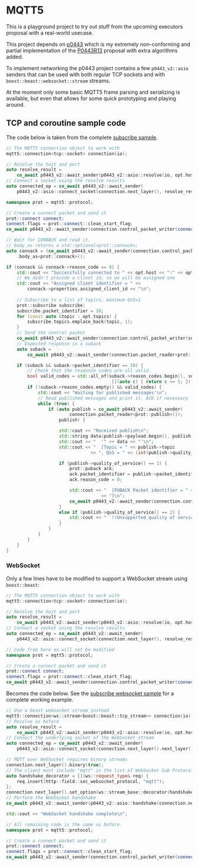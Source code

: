 # MQTT5
This is a playground project to try out stuff from the upcoming executors proposal with a real-world usecase.

This project depends on [p0443](https://gitlab.com/AndWass/p0443) which is my extremely non-conforming and partial implementation of the [P0443R13](http://www.open-std.org/jtc1/sc22/wg21/docs/papers/2020/p0443r13.html) proposal with extra algorithms added.

To implement networking the p0443 project contains a few `p0443_v2::asio` senders that can be used with both regular TCP sockets and with `boost::beast::websocket::stream` streams.

At the moment only some basic MQTT5 frame parsing and serializing is available, but even that allows for some quick prototyping and playing around.

## TCP and coroutine sample code

The code below is taken from the complete [subscribe sample](https://gitlab.com/AndWass/mqtt5/-/blob/master/samples/subscribe/sample-subscribe.cpp).

```cpp
// The MQTT5 connection object to work with
mqtt5::connection<tcp::socket> connection(io);

// Resolve the host and port
auto resolve_result =
    co_await p0443_v2::await_sender(p0443_v2::asio::resolve(io, opt.host, opt.port));
// Connect a socket using the resolve results
auto connected_ep = co_await p0443_v2::await_sender(
    p0443_v2::asio::connect_socket(connection.next_layer(), resolve_result));

namespace prot = mqtt5::protocol;

// Create a connect packet and send it
prot::connect connect;
connect.flags = prot::connect::clean_start_flag;
co_await p0443_v2::await_sender(connection.control_packet_writer(connect));

// Wait for CONNACK and read it.
// body_as returns a std::optional<prot::connack>;
auto connack = (co_await p0443_v2::await_sender(connection.control_packet_reader()))
    .body_as<prot::connack>();

if (connack && connack->reason_code == 0) {
    std::cout << "Successfully connected to " << opt.host << ":" << opt.port << std::endl;
    // We didn't provide a client id, so we will be assigned one
    std::cout << "Assigned client identifier = " <<
        connack->properties.assigned_client_id << "\n";
    
    // Subscribe to a list of topics, maximum QoS=1
    prot::subscribe subscribe;
    subscribe.packet_identifier = 10;
    for (const auto &topic : opt.topics) {
        subscribe.topics.emplace_back(topic, 1);
    }
    // Send the control packet
    co_await p0443_v2::await_sender(connection.control_packet_writer(subscribe));
    // Expected response is a suback
    auto suback =
        co_await p0443_v2::await_sender(connection.packet_reader<prot::suback>());

    if (suback && suback->packet_identifier == 10) {
        // Check that the response codes are all valid.
        bool valid_codes = std::all_of(suback->reason_codes.begin(), suback->reason_codes.end(),
                                        [](auto c) { return c <= 1; });
        if (!suback->reason_codes.empty() && valid_codes) {
            std::cout << "Waiting for published messages'\n";
            // Read published messages and print it, ACK if necessary
            while (true) {
                if (auto publish = co_await p0443_v2::await_sender(
                        connection.packet_reader<prot::publish>());
                    publish) {

                    std::cout << "Received publish\n";
                    std::string data(publish->payload.begin(), publish->payload.end());
                    std::cout << "  '" << data << "'\n";
                    std::cout << "  [Topic = " << publish->topic
                                << ", QoS = " << (int)publish->quality_of_service() << "]\n";

                    if (publish->quality_of_service() == 1) {
                        prot::puback ack;
                        ack.packet_identifier = publish->packet_identifier;
                        ack.reason_code = 0;

                        std::cout << "  [PUBACK Packet identifier = " << ack.packet_identifier
                                    << "]\n";
                        co_await p0443_v2::await_sender(connection.control_packet_writer(ack));
                    }
                    else if (publish->quality_of_service() == 2) {
                        std::cout << "  !!Unsupported quality of service\n";
                    }
                }
            }
        }
    }
}
```

### WebSocket

Only a few lines have to be modified to support a WebSocket stream using `boost::beast`:

```cpp
// The MQTT5 connection object to work with
mqtt5::connection<tcp::socket> connection(io);

// Resolve the host and port
auto resolve_result =
    co_await p0443_v2::await_sender(p0443_v2::asio::resolve(io, opt.host, opt.port));
// Connect a socket using the resolve results
auto connected_ep = co_await p0443_v2::await_sender(
    p0443_v2::asio::connect_socket(connection.next_layer(), resolve_result));

// Code from here on will not be modified
namespace prot = mqtt5::protocol;

// Create a connect packet and send it
prot::connect connect;
connect.flags = prot::connect::clean_start_flag;
co_await p0443_v2::await_sender(connection.control_packet_writer(connect));
```

Becomes the code below. See the [subscribe websocket sample](https://gitlab.com/AndWass/mqtt5/-/blob/master/samples/subscribe/sample-subscribe-ws.cpp) for a complete working example.

```cpp
// Use a beast websocket stream instead
mqtt5::connection<ws::stream<boost::beast::tcp_stream>> connection(io);
// Resolve as before
auto resolve_result =
    co_await p0443_v2::await_sender(p0443_v2::asio::resolve(io, opt.host, opt.port));
// Connect the underlying socket of the WebSocket stream
auto connected_ep = co_await p0443_v2::await_sender(
    p0443_v2::asio::connect_socket(connection.next_layer().next_layer(), resolve_result));

// MQTT over WebSocket requires binary streams
connection.next_layer().binary(true);
// The client must include "mqtt" in the list of WebSocket Sub Protocols it offers
auto handshake_decorator = [](ws::request_type& req) {
    req.insert(http::field::sec_websocket_protocol, "mqtt");
};
connection.next_layer().set_option(ws::stream_base::decorator(handshake_decorator));
// Perform the WebSocket handshake
co_await p0443_v2::await_sender(p0443_v2::asio::handshake(connection.next_layer(), opt.host, opt.url));

std::cout << "WebSocket handshake complete\n";

// All remaining code is the same as before.
namespace prot = mqtt5::protocol;

// Create a connect packet and send it
prot::connect connect;
connect.flags = prot::connect::clean_start_flag;
co_await p0443_v2::await_sender(connection.control_packet_writer(connect));
```